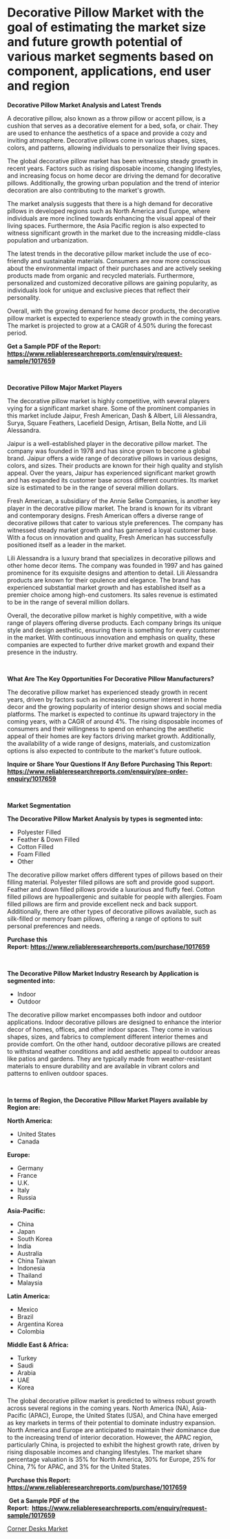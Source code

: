 <p><h1>Decorative Pillow Market with the goal of estimating the market size and future growth potential of various market segments based on component, applications, end user and region</h1></p><p><strong>Decorative Pillow Market Analysis and Latest Trends</strong></p>
<p><p>A decorative pillow, also known as a throw pillow or accent pillow, is a cushion that serves as a decorative element for a bed, sofa, or chair. They are used to enhance the aesthetics of a space and provide a cozy and inviting atmosphere. Decorative pillows come in various shapes, sizes, colors, and patterns, allowing individuals to personalize their living spaces.</p><p>The global decorative pillow market has been witnessing steady growth in recent years. Factors such as rising disposable income, changing lifestyles, and increasing focus on home decor are driving the demand for decorative pillows. Additionally, the growing urban population and the trend of interior decoration are also contributing to the market's growth.</p><p>The market analysis suggests that there is a high demand for decorative pillows in developed regions such as North America and Europe, where individuals are more inclined towards enhancing the visual appeal of their living spaces. Furthermore, the Asia Pacific region is also expected to witness significant growth in the market due to the increasing middle-class population and urbanization.</p><p>The latest trends in the decorative pillow market include the use of eco-friendly and sustainable materials. Consumers are now more conscious about the environmental impact of their purchases and are actively seeking products made from organic and recycled materials. Furthermore, personalized and customized decorative pillows are gaining popularity, as individuals look for unique and exclusive pieces that reflect their personality.</p><p>Overall, with the growing demand for home decor products, the decorative pillow market is expected to experience steady growth in the coming years. The market is projected to grow at a CAGR of 4.50% during the forecast period.</p></p>
<p><strong>Get a Sample PDF of the Report:&nbsp; <a href="https://www.reliableresearchreports.com/enquiry/request-sample/1017659">https://www.reliableresearchreports.com/enquiry/request-sample/1017659</a></strong></p>
<p>&nbsp;</p>
<p><strong>Decorative Pillow Major Market Players</strong></p>
<p><p>The decorative pillow market is highly competitive, with several players vying for a significant market share. Some of the prominent companies in this market include Jaipur, Fresh American, Dash & Albert, Lili Alessandra, Surya, Square Feathers, Lacefield Design, Artisan, Bella Notte, and Lili Alessandra. </p><p>Jaipur is a well-established player in the decorative pillow market. The company was founded in 1978 and has since grown to become a global brand. Jaipur offers a wide range of decorative pillows in various designs, colors, and sizes. Their products are known for their high quality and stylish appeal. Over the years, Jaipur has experienced significant market growth and has expanded its customer base across different countries. Its market size is estimated to be in the range of several million dollars.</p><p>Fresh American, a subsidiary of the Annie Selke Companies, is another key player in the decorative pillow market. The brand is known for its vibrant and contemporary designs. Fresh American offers a diverse range of decorative pillows that cater to various style preferences. The company has witnessed steady market growth and has garnered a loyal customer base. With a focus on innovation and quality, Fresh American has successfully positioned itself as a leader in the market.</p><p>Lili Alessandra is a luxury brand that specializes in decorative pillows and other home decor items. The company was founded in 1997 and has gained prominence for its exquisite designs and attention to detail. Lili Alessandra products are known for their opulence and elegance. The brand has experienced substantial market growth and has established itself as a premier choice among high-end customers. Its sales revenue is estimated to be in the range of several million dollars.</p><p>Overall, the decorative pillow market is highly competitive, with a wide range of players offering diverse products. Each company brings its unique style and design aesthetic, ensuring there is something for every customer in the market. With continuous innovation and emphasis on quality, these companies are expected to further drive market growth and expand their presence in the industry.</p></p>
<p>&nbsp;</p>
<p><strong>What Are The Key Opportunities For Decorative Pillow Manufacturers?</strong></p>
<p><p>The decorative pillow market has experienced steady growth in recent years, driven by factors such as increasing consumer interest in home decor and the growing popularity of interior design shows and social media platforms. The market is expected to continue its upward trajectory in the coming years, with a CAGR of around 4%. The rising disposable incomes of consumers and their willingness to spend on enhancing the aesthetic appeal of their homes are key factors driving market growth. Additionally, the availability of a wide range of designs, materials, and customization options is also expected to contribute to the market's future outlook.</p></p>
<p><strong>Inquire or Share Your Questions If Any Before Purchasing This Report: <a href="https://www.reliableresearchreports.com/enquiry/pre-order-enquiry/1017659">https://www.reliableresearchreports.com/enquiry/pre-order-enquiry/1017659</a></strong></p>
<p>&nbsp;</p>
<p><strong>Market Segmentation</strong></p>
<p><strong>The Decorative Pillow Market Analysis by types is segmented into:</strong></p>
<p><ul><li>Polyester Filled</li><li>Feather & Down Filled</li><li>Cotton Filled</li><li>Foam Filled</li><li>Other</li></ul></p>
<p><p>The decorative pillow market offers different types of pillows based on their filling material. Polyester filled pillows are soft and provide good support. Feather and down filled pillows provide a luxurious and fluffy feel. Cotton filled pillows are hypoallergenic and suitable for people with allergies. Foam filled pillows are firm and provide excellent neck and back support. Additionally, there are other types of decorative pillows available, such as silk-filled or memory foam pillows, offering a range of options to suit personal preferences and needs.</p></p>
<p><strong>Purchase this Report:&nbsp;<a href="https://www.reliableresearchreports.com/purchase/1017659">https://www.reliableresearchreports.com/purchase/1017659</a></strong></p>
<p>&nbsp;</p>
<p><strong>The Decorative Pillow Market Industry Research by Application is segmented into:</strong></p>
<p><ul><li>Indoor</li><li>Outdoor</li></ul></p>
<p><p>The decorative pillow market encompasses both indoor and outdoor applications. Indoor decorative pillows are designed to enhance the interior decor of homes, offices, and other indoor spaces. They come in various shapes, sizes, and fabrics to complement different interior themes and provide comfort. On the other hand, outdoor decorative pillows are created to withstand weather conditions and add aesthetic appeal to outdoor areas like patios and gardens. They are typically made from weather-resistant materials to ensure durability and are available in vibrant colors and patterns to enliven outdoor spaces.</p></p>
<p>&nbsp;</p>
<p><strong>In terms of Region, the Decorative Pillow Market Players available by Region are:</strong></p>
<p>
    <p> <strong> North America: </strong>
        <ul>
            <li>United States</li>
            <li>Canada</li>
        </ul>
        </p> 
    <p> <strong> Europe: </strong>
        <ul>
            <li>Germany</li>
            <li>France</li>
            <li>U.K.</li>
            <li>Italy</li>
            <li>Russia</li>
        </ul>
        </p> 
    <p> <strong> Asia-Pacific: </strong>
        <ul>
            <li>China</li>
            <li>Japan</li>
            <li>South Korea</li>
            <li>India</li>
            <li>Australia</li>
            <li>China Taiwan</li>
            <li>Indonesia</li>
            <li>Thailand</li>
            <li>Malaysia</li>
        </ul>
        </p> 
    <p> <strong> Latin America: </strong>
        <ul>
            <li>Mexico</li>
            <li>Brazil</li>
            <li>Argentina Korea</li>
            <li>Colombia</li>
        </ul>
        </p> 
    <p> <strong> Middle East & Africa: </strong>
        <ul>
            <li>Turkey</li>
            <li>Saudi</li>
            <li>Arabia</li>
            <li>UAE</li>
            <li>Korea</li>
        </ul>
    </p>
    </p>
<p><p>The global decorative pillow market is predicted to witness robust growth across several regions in the coming years. North America (NA), Asia-Pacific (APAC), Europe, the United States (USA), and China have emerged as key markets in terms of their potential to dominate industry expansion. North America and Europe are anticipated to maintain their dominance due to the increasing trend of interior decoration. However, the APAC region, particularly China, is projected to exhibit the highest growth rate, driven by rising disposable incomes and changing lifestyles. The market share percentage valuation is 35% for North America, 30% for Europe, 25% for China, 7% for APAC, and 3% for the United States.</p></p>
<p><strong>Purchase this Report: <a href="https://www.reliableresearchreports.com/purchase/1017659">https://www.reliableresearchreports.com/purchase/1017659</a></strong></p>
<p>&nbsp;<strong>Get a Sample PDF of the Report:&nbsp;&nbsp;<a href="https://www.reliableresearchreports.com/enquiry/request-sample/1017659">https://www.reliableresearchreports.com/enquiry/request-sample/1017659</a></strong></p>
<p><strong></strong></p>
<p><p><a href="https://github.com/CliffMedina6/Market-Research-Report-List-2/blob/main/corner-desks-market.md">Corner Desks Market</a></p></p>